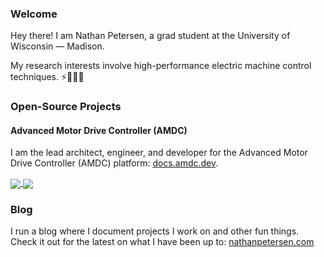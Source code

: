 ### Welcome

Hey there! I am Nathan Petersen, a grad student at the University of Wisconsin &mdash; Madison.

My research interests involve high-performance electric machine control techniques. ⚡🧲🔋🔌

### Open-Source Projects

#### Advanced Motor Drive Controller (AMDC)

I am the lead architect, engineer, and developer for the Advanced Motor Drive Controller (AMDC) platform: [docs.amdc.dev](https://docs.amdc.dev/).

<a href="https://github.com/Severson-Group/AMDC-Firmware">
  <img align="center" src="https://github-readme-stats.vercel.app/api/pin/?username=Severson-Group&repo=AMDC-Firmware" />
</a>
<a href="https://github.com/Severson-Group/AMDC-Hardware">
  <img align="center" src="https://github-readme-stats.vercel.app/api/pin/?username=Severson-Group&repo=AMDC-Hardware" />
</a>
<br/>

### Blog

I run a blog where I document projects I work on and other fun things. Check it out for the latest on what I have been up to: [nathanpetersen.com](https://nathanpetersen.com/)
